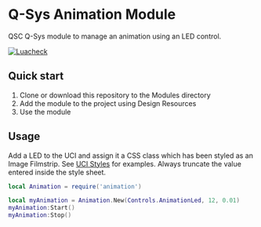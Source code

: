 # Q-Sys Animation Module

 QSC Q-Sys module to manage an animation using an LED control.
 
[![Luacheck](https://github.com/scsole/q-sys-module-animation/actions/workflows/luacheck.yml/badge.svg)](https://github.com/scsole/q-sys-module-animation/actions/workflows/luacheck.yml)

## Quick start

1. Clone or download this repository to the Modules directory
2. Add the module to the project using Design Resources
3. Use the module

## Usage

Add a LED to the UCI and assign it a CSS class which has been styled as an Image Filmstrip. See [UCI Styles](https://q-syshelp.qsc.com/q-sys_9.6/Index.htm#Schematic_Library/uci_styles.htm?Highlight=filmstrip) for examples. Always truncate the value entered inside the style sheet.

```lua
local Animation = require('animation')

local myAnimation = Animation.New(Controls.AnimationLed, 12, 0.01)
myAnimation:Start()
myAnimation:Stop()
```
